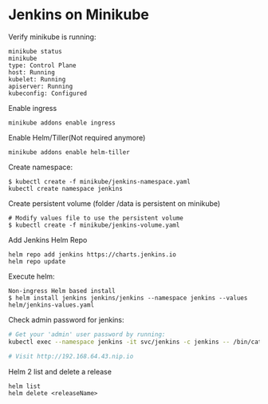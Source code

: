 # Jenkins on Minikube

Verify minikube is running:
```
minikube status
minikube
type: Control Plane
host: Running
kubelet: Running
apiserver: Running
kubeconfig: Configured
```
Enable ingress

```
minikube addons enable ingress
```
Enable Helm/Tiller(Not required anymore)

```
minikube addons enable helm-tiller
```

Create namespace:
```
$ kubectl create -f minikube/jenkins-namespace.yaml
kubectl create namespace jenkins
```

Create persistent volume (folder /data is persistent on minikube)
```
# Modify values file to use the persistent volume
$ kubectl create -f minikube/jenkins-volume.yaml
```

Add Jenkins Helm Repo
```
helm repo add jenkins https://charts.jenkins.io
helm repo update
```

Execute helm:
```
Non-ingress Helm based install
$ helm install jenkins jenkins/jenkins --namespace jenkins --values helm/jenkins-values.yaml
```


Check admin password for jenkins:
```bash
# Get your 'admin' user password by running:
kubectl exec --namespace jenkins -it svc/jenkins -c jenkins -- /bin/cat /run/secrets/chart-admin-password && echo

# Visit http://192.168.64.43.nip.io
```

Helm 2 list and delete a release

```
helm list
helm delete <releaseName>
```
